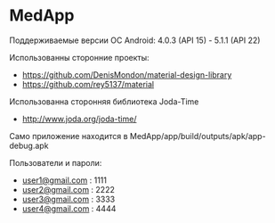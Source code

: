 # MedApp

Поддерживаемые версии ОС Android: 4.0.3 (API 15) - 5.1.1 (API 22)

Использованны сторонние проекты:
- https://github.com/DenisMondon/material-design-library
- https://github.com/rey5137/material

Использованна сторонняя библиотека Joda-Time
- http://www.joda.org/joda-time/

Само приложение находится в MedApp/app/build/outputs/apk/app-debug.apk

Пользователи и пароли:
- user1@gmail.com : 1111
- user2@gmail.com : 2222
- user3@gmail.com : 3333
- user4@gmail.com : 4444
